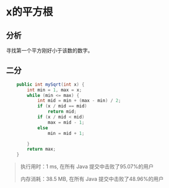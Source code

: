 # x的平方根

## 分析

寻找第一个平方刚好小于该数的数字。

## 二分

```java
    public int mySqrt(int x) {
        int min = 1, max = x;
        while (min <= max) {
            int mid = min + (max - min) / 2;
            if (x / mid == mid)
                return mid;
            if (x / mid < mid)
                max = mid - 1;
            else
                min = mid + 1;

        }
        return max;
    }
```

> 执行用时：1 ms, 在所有 Java 提交中击败了95.07%的用户
>
> 内存消耗：38.5 MB, 在所有 Java 提交中击败了48.96%的用户
